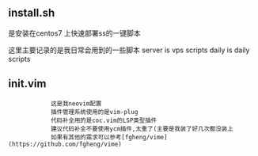 ## install.sh
是安装在centos7 上快速部署ss的一键脚本

这里主要记录的是我日常会用到的一些脚本
server is vps scripts
daily is daily scripts

## init.vim
				这是我neovim配置
				插件管理系统使用的是vim-plug
				代码补全用的是coc.vim的LSP类型插件
				建议代码补全不要使用ycm插件,太重了(主要是我装了好几次都没装上
				如果有其他的需求可以参考[fgheng/vime](https://github.com/fgheng/vime)

